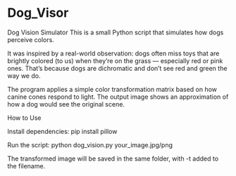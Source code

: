 # Dog_Visor
Dog Vision Simulator
This is a small Python script that simulates how dogs perceive colors.

It was inspired by a real-world observation: dogs often miss toys that are brightly colored (to us) when they’re on the grass — especially red or pink ones. That’s because dogs are dichromatic and don’t see red and green the way we do.

The program applies a simple color transformation matrix based on how canine cones respond to light. The output image shows an approximation of how a dog would see the original scene.

How to Use

Install dependencies:
pip install pillow

Run the script:
python dog_vision.py your_image.jpg/png

The transformed image will be saved in the same folder, with -t added to the filename.
